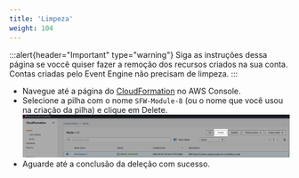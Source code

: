 ```yaml
---
title: 'Limpeza'
weight: 104
---
```


:::alert{header="Important" type="warning"}
Siga as instruções dessa página se voccê quiser fazer a remoção dos recursos criados na sua conta. Contas criadas pelo Event Engine não precisam de limpeza.
:::

- Navegue até a página do [CloudFormation](https://console.aws.amazon.com/cloudformation/home) no AWS Console.
- Selecione a pilha com o nome `SFW-Module-8` (ou o nome que você usou na criação da pilha) e clique em Delete.
  ![CloudFormation delete](/static/img/setup/setup-cloudformation-delete.png)
- Aguarde até a conclusão da deleção com sucesso.
